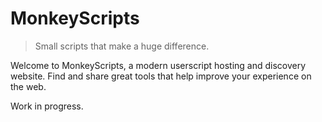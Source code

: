 # MonkeyScripts
> Small scripts that make a huge difference.

Welcome to MonkeyScripts, a modern userscript hosting and discovery website. Find and share great tools that help improve your experience on the web.

Work in progress.
